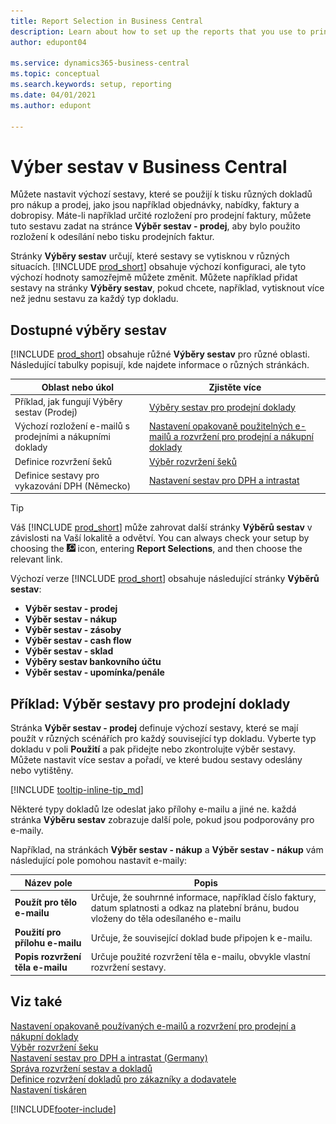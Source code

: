 ```yaml
---
title: Report Selection in Business Central
description: Learn about how to set up the reports that you use to print various types of documents in Business Central.
author: edupont04

ms.service: dynamics365-business-central
ms.topic: conceptual
ms.search.keywords: setup, reporting
ms.date: 04/01/2021
ms.author: edupont

---
```

# Výber sestav v Business Central

Můžete nastavit výchozí sestavy, které se použijí k tisku různých dokladů pro nákup a prodej, jako jsou například objednávky, nabídky, faktury a dobropisy. Máte-li například určité rozložení pro prodejní faktury, můžete tuto sestavu zadat na stránce **Výběr sestav - prodej**, aby bylo použito rozložení k odesílání nebo tisku prodejních faktur.

Stránky **Výběry sestav** určují, které sestavy se vytisknou v různých situacích. [!INCLUDE [prod_short](includes/prod_short.md)] obsahuje výchozí konfiguraci, ale tyto výchozí hodnoty samozřejmě můžete změnit. Můžete například přidat sestavy na stránky **Výběry sestav**, pokud chcete, například, vytisknout více než jednu sestavu za každý typ dokladu.

## Dostupné výběry sestav

[!INCLUDE [prod_short](includes/prod_short.md)] obsahuje růžné **Výběry sestav** pro různé oblasti. Následující tabulky popisují, kde najdete informace o různých stránkách.

| Oblast nebo úkol | Zjistěte více |
|--------------|----------|
| Příklad, jak fungují Výběry sestav (Prodej) | [Výběry sestav pro prodejní doklady](#example-report-selection-for-sales-documents) |
| Výchozí rozložení e-mailů s prodejními a nákupními doklady | [Nastavení opakovaně použitelných e-mailů a rozvržení pro prodejní a nákupní doklady](admin-how-setup-email.md#set-up-reusable-email-texts-and-layouts-for-sales-and-purchase-documents) |
| Definice rozvržení šeků | [Výběr rozvržení šeků](finance-how-define-check-layouts.md) |
| Definice sestavy pro vykazování DPH (Německo) | [Nastavení sestav pro DPH a intrastat](LocalFunctionality/Germany/how-to-set-up-reports-for-vat-and-intrastat.md) |

> [!TIP]
> Váš [!INCLUDE [prod_short](includes/prod_short.md)] může zahrovat další stránky **Výběrů sestav** v závislosti na Vaší lokalitě a odvětví. You can always check your setup by choosing the ![Lightbulb that opens the Tell Me feature.](media/ui-search/search_small.png "Tell me what you want to do") icon, entering **Report Selections**, and then choose the relevant link.

Výchozí verze [!INCLUDE [prod_short](includes/prod_short.md)] obsahuje následující stránky **Výběrů sestav**:

* **Výběr sestav - prodej**
* **Výběr sestav - nákup**
* **Výběr sestav - zásoby**
* **Výběr sestav - cash flow**
* **Výběr sestav - sklad**
* **Výběry sestav bankovního účtu**
* **Výběr sestav - upomínka/penále**

## Příklad: Výběr sestavy pro prodejní doklady

Stránka **Výběr sestav - prodej** definuje výchozí sestavy, které se mají použít v různých scénářích pro každý související typ dokladu. Vyberte typ dokladu v poli **Použití** a pak přidejte nebo zkontrolujte výběr sestavy. Můžete nastavit více sestav a pořadí, ve které budou sestavy odeslány nebo vytištěny.

[!INCLUDE [tooltip-inline-tip_md](includes/tooltip-inline-tip_md.md)]

Některé typy dokladů lze odeslat jako přílohy e-mailu a jiné ne. každá stránka **Výběru sestav** zobrazuje další pole, pokud jsou podporovány pro e-maily.

Například, na stránkách **Výběr sestav - nákup** a **Výběr sestav - nákup** vám následující pole pomohou nastavit e-maily:

| Název pole | Popis |
|-----------|-------------|
| **Použít pro tělo e-mailu** | Určuje, že souhrnné informace, například číslo faktury, datum splatnosti a odkaz na platební bránu, budou vloženy do těla odesílaného e-mailu |
| **Použití pro přílohu e-mailu** | Určuje, že související doklad bude připojen k e-mailu. |
| **Popis rozvržení těla e-mailu** | Určuje použité rozvržení těla e-mailu, obvykle vlastní rozvržení sestavy. |

## Viz také

[Nastavení opakovaně používaných e-mailů a rozvržení pro prodejní a nákupní doklady](admin-how-setup-email.md#set-up-reusable-email-texts-and-layouts-for-sales-and-purchase-documents)  
[Výběr rozvržení šeku](finance-how-define-check-layouts.md)  
[Nastavení sestav pro DPH a intrastat (Germany)](LocalFunctionality/Germany/how-to-set-up-reports-for-vat-and-intrastat.md)  
[Správa rozvržení sestav a dokladů](ui-manage-report-layouts.md)  
[Definice rozvržení dokladů pro zákazníky a dodavatele](ui-define-customer-vendor-document-layouts.md)  
[Nastavení tiskáren](ui-specify-printer-selection-reports.md)


[!INCLUDE[footer-include](includes/footer-banner.md)]